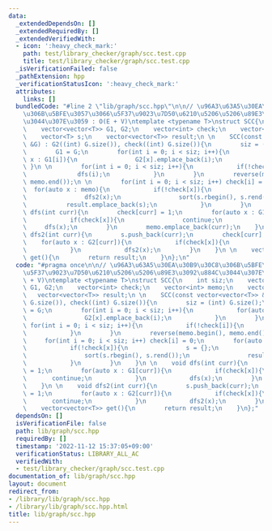 ```yaml
---
data:
  _extendedDependsOn: []
  _extendedRequiredBy: []
  _extendedVerifiedWith:
  - icon: ':heavy_check_mark:'
    path: test/library_checker/graph/scc.test.cpp
    title: test/library_checker/graph/scc.test.cpp
  _isVerificationFailed: false
  _pathExtension: hpp
  _verificationStatusIcon: ':heavy_check_mark:'
  attributes:
    links: []
  bundledCode: "#line 2 \"lib/graph/scc.hpp\"\n\n// \u96A3\u63A5\u30EA\u30B9\u30C8\
    \u306B\u5BFE\u3057\u3066\u5F37\u9023\u7D50\u6210\u5206\u5206\u89E3\u3092\u884C\
    \u3044\u307E\u3059 : O(E + V)\ntemplate <typename T>\nstruct SCC{\n    int siz;\n\
    \    vector<vector<T>> G1, G2;\n    vector<int> check;\n    vector<int> memo;\n\
    \    vector<T> s;\n    vector<vector<T>> result;\n \n    SCC(const vector<vector<T>>\
    \ &G) : G2((int) G.size()), check((int) G.size()){\n        siz = (int) G.size();\n\
    \        G1 = G;\n        for(int i = 0; i < siz; i++){\n            for(auto\
    \ x : G1[i]){\n                G2[x].emplace_back(i);\n            }\n       \
    \ }\n \n        for(int i = 0; i < siz; i++){\n            if(!check[i]){\n  \
    \              dfs(i);\n            }\n        }\n        reverse(memo.begin(),\
    \ memo.end());\n \n        for(int i = 0; i < siz; i++) check[i] = 0;\n      \
    \  for(auto x : memo){\n            if(!check[x]){\n                s = {};\n\
    \                dfs2(x);\n                sort(s.rbegin(), s.rend());\n     \
    \           result.emplace_back(s);\n            }\n        }\n    }\n \n    void\
    \ dfs(int curr){\n        check[curr] = 1;\n        for(auto x : G1[curr]){\n\
    \            if(check[x]){\n                continue;\n            }\n       \
    \     dfs(x);\n        }\n        memo.emplace_back(curr);\n    }\n \n    void\
    \ dfs2(int curr){\n        s.push_back(curr);\n        check[curr] = 1;\n    \
    \    for(auto x : G2[curr]){\n            if(check[x]){\n                continue;\n\
    \            }\n            dfs2(x);\n        }\n    }\n \n    vector<vector<T>>\
    \ get(){\n        return result;\n    }\n};\n"
  code: "#pragma once\n\n// \u96A3\u63A5\u30EA\u30B9\u30C8\u306B\u5BFE\u3057\u3066\
    \u5F37\u9023\u7D50\u6210\u5206\u5206\u89E3\u3092\u884C\u3044\u307E\u3059 : O(E\
    \ + V)\ntemplate <typename T>\nstruct SCC{\n    int siz;\n    vector<vector<T>>\
    \ G1, G2;\n    vector<int> check;\n    vector<int> memo;\n    vector<T> s;\n \
    \   vector<vector<T>> result;\n \n    SCC(const vector<vector<T>> &G) : G2((int)\
    \ G.size()), check((int) G.size()){\n        siz = (int) G.size();\n        G1\
    \ = G;\n        for(int i = 0; i < siz; i++){\n            for(auto x : G1[i]){\n\
    \                G2[x].emplace_back(i);\n            }\n        }\n \n       \
    \ for(int i = 0; i < siz; i++){\n            if(!check[i]){\n                dfs(i);\n\
    \            }\n        }\n        reverse(memo.begin(), memo.end());\n \n   \
    \     for(int i = 0; i < siz; i++) check[i] = 0;\n        for(auto x : memo){\n\
    \            if(!check[x]){\n                s = {};\n                dfs2(x);\n\
    \                sort(s.rbegin(), s.rend());\n                result.emplace_back(s);\n\
    \            }\n        }\n    }\n \n    void dfs(int curr){\n        check[curr]\
    \ = 1;\n        for(auto x : G1[curr]){\n            if(check[x]){\n         \
    \       continue;\n            }\n            dfs(x);\n        }\n        memo.emplace_back(curr);\n\
    \    }\n \n    void dfs2(int curr){\n        s.push_back(curr);\n        check[curr]\
    \ = 1;\n        for(auto x : G2[curr]){\n            if(check[x]){\n         \
    \       continue;\n            }\n            dfs2(x);\n        }\n    }\n \n\
    \    vector<vector<T>> get(){\n        return result;\n    }\n};"
  dependsOn: []
  isVerificationFile: false
  path: lib/graph/scc.hpp
  requiredBy: []
  timestamp: '2022-11-12 15:37:05+09:00'
  verificationStatus: LIBRARY_ALL_AC
  verifiedWith:
  - test/library_checker/graph/scc.test.cpp
documentation_of: lib/graph/scc.hpp
layout: document
redirect_from:
- /library/lib/graph/scc.hpp
- /library/lib/graph/scc.hpp.html
title: lib/graph/scc.hpp
---
```

